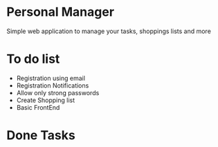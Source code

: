 # Personal Manager
Simple web application to manage your tasks, shoppings lists and more

# To do list
 - Registration using email
 - Registration Notifications
 - Allow only strong passwords
 - Create Shopping list
 - Basic FrontEnd 

# Done Tasks

